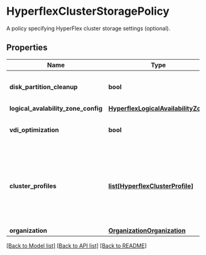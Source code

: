 # HyperflexClusterStoragePolicy

A policy specifying HyperFlex cluster storage settings (optional). 
## Properties
Name | Type | Description | Notes
------------ | ------------- | ------------- | -------------
**disk_partition_cleanup** | **bool** | If enabled, formats existing disk partitions (destroys all user data).   | [optional] 
**logical_avalability_zone_config** | [**HyperflexLogicalAvailabilityZone**](HyperflexLogicalAvailabilityZone.md) |  | [optional] 
**vdi_optimization** | **bool** | Enable or disable VDI optimization (hybrid HyperFlex systems only).    | [optional] 
**cluster_profiles** | [**list[HyperflexClusterProfile]**](HyperflexClusterProfile.md) | A reference to a hyperflexClusterProfile resource. When the $expand query parameter is specified, the referenced resource is returned inline. List of cluster profiles using this policy.  | [optional] 
**organization** | [**OrganizationOrganization**](.md) |  | [optional] 

[[Back to Model list]](../README.md#documentation-for-models) [[Back to API list]](../README.md#documentation-for-api-endpoints) [[Back to README]](../README.md)


